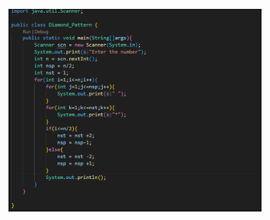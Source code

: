 ![image alt](https://github.com/shubhamsharma0019/DSA-Problems/blob/7b1089a2895df1a6cee424456b1536f94bbb53df/Screenshot%202025-09-17%20065550.png)
